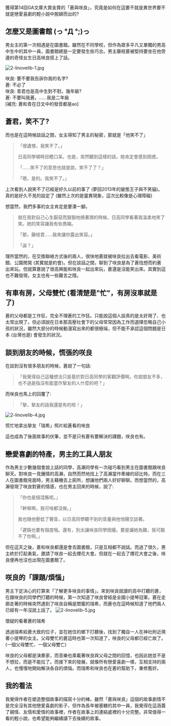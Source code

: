 獲得第14回GA文庫大賞金賞的「蒼與咲良」，究竟是如何在這要不就是異世界要不就是戀愛喜劇的輕小說中脫穎而出的?
## 怎麼又是圖書館 (っ °Д °;)っ
男女主的第一次相遇是在圖書館。雖然在不同學校，但作為眾多平凡又單獨的男高中生中的其中一員，圖書館總是一定要發生些巧合。男主藤枝蒼被堅持要坐在他旁邊的奇怪女生日高咲良搭上了話。

![2-linovelib-1.jpg](/static/acgn/ao-to-sakura/2-linovelib-1.jpg)
<figcaption>咲良: 要不要我告訴你我的名字?<br>蒼: 不必了<br>咲良: 青君也是高中生對不對。幾年級?<br>蒼: 不要叫我蒼。......我是二年級
<br>[補充: 蒼和青在日文中的發音都是ao]</figcaption>

## 蒼君，笑不了?
而也是在這時候談話之間，女主得知了男主的秘密，那就是「他笑不了」
> 「很遺憾，我笑不了。」
> 
> 日高同學頓時目瞪口呆。也是，突然聽到這樣的話，她肯定會感到困惑。
> 
> 「……笑不了的意思也就是說，笑不了了？」
> 
> 「嗯，是的。我笑不了。」

上次看到人說笑不了已經是好久以前的事了 (夢回2013年的變態王子與不笑貓)。真的是好久不見的設定了 (雖然上次的是靈異現象，這次比較像是心理障礙) 

想當然，我們多事的女主肯定是要湊一腳。
> 就在我對自己心生厭惡而狠狠地撓著頭的時候，日高同學看著我溫柔地笑了笑。她的笑容讓我有些畏縮。
> 
> 「那，藤枝君……我來讓你露出笑容。」
> 
> 「誒？」

理所當然的，在交換聯絡方式後的兩人，很快地蒼就被咲良拉出去看電影、美術館、公園閒晃 (其實就是約會)。但在談話之間，聊到了咲良是為了蒼找想而約蒼出來玩。但就算蒼說了很高興能和咲良一起出來玩，蒼還是沒能笑出來。其實到這也不難發現，女主也有一些難言之隱。

## 有車有房，父母雙忙 (看清楚是"忙"，有房沒車就是了)
蒼的父母都是工作狂，完全不理蒼的工作狂。只能說這個人設真的是太好用了、也太常出現了。但必須說在日本那高壓社會下的父母常常因為工作而選擇忽略自己小孩的狀況，雖然大部分的時候動漫寫出來的都很極端，但不能不承認這個問題是日本 (台灣也是) 會發生的狀況。

## 談到朋友的時候，慌張的咲良
在談到沒有很多朋友的時候，蒼說了一句話: 
> 「我覺得自己這種想法只是基於對日高同學的客觀評價啊。你說朋友不多，也不過是指沒有能當作摯友的人什麼的吧？」

而咲良也馬上的回覆了: 
> 「摯，摯友的話我還是有的啦！」

![2-linovelib-4.jpg](/static/acgn/ao-to-sakura/2-linovelib-4.jpg)
<figcaption>慌忙地拿出摯友「瑞希」照片給蒼看的咲良</figcaption>

這也成為了後面故事的伏筆，並不是只有蒼有要解決的課題，咲良也有。

## 戀愛喜劇的特產，男主的工具人朋友
作為男主少數幾個會說上話的同學，高瀨同學有一次碰巧看到男主在圖書館跟咲良聊天。對咲良一見鍾情的高瀨，自然而然地找上了高瀨當作牽線的邱比特。而在三人在圖書館見面時，男主藉機去上廁所，想讓他們兩人好好聊聊。而想當然的，高瀨發現了咲良對蒼的情感，也在男主回來的時候，說了:
> 「你也是個混賬呢。」
> 
> 「幹嘛啊，我可啥都沒做。」
>
> 我也隨他壓低了聲音，以日高同學聽不到的音量與他悄聲交談著。
> 
> 「遲鈍也要有個度哦。還有，別太讓咲良同學困擾。要是讓她為難，我可饒不了你啊。」

但在這天之後，蒼和咲良都還是會去圖書館，只是互相都不說話。而過了很久，男主終於打起勇氣，邀請了咲良一起去煙花大會。但就在一起去了煙花大會之後，咲良便再也沒也出現在圖書館了。

## 咲良的「課題/煩惱」
男主下定決心的打算來「了解更多咲良的事情」。來到咲良就讀的高中打聽的蒼，在跟咲良的同學們打聽的時候，第一次知道了咲良曾經是全國小提琴冠軍。蒼在走廊走著的時候突然遇到了咲良自稱是閨蜜的瑞希，而蒼也在這時候知道了他們兩人已經有一年沒說上話了。
![2-linovelib-5.jpg](/static/acgn/ao-to-sakura/2-linovelib-5.jpg)
<figcaption>懷疑的看著蒼的瑞希</figcaption>

透過瑞希給蒼大致的位子，並在她住的鄉下打聽後，找到了獨自一人在神社附近揹著小提琴的女主。父母雙忙的蒼這時也第一次知道了，咲良的父母都已經亡故了。(一個父母雙忙、一個父母雙亡) 

咲良的父母都是演奏家，而音樂也乘載著咲良與父母之間的回憶，也因此她並不是不想拉，而是不能拉了。而接下來的發展，就像所有戀愛喜劇一樣，互相支持的兩人，也慢慢地開始解決各自的煩惱。而瑞希和咲良也在蒼的幫助下，重修舊好。

## 我的看法
我覺得作者在塑造整個故事的描寫十分的棒。雖然「蒼與咲良」這個的故事劇情不是完全沒有其他戀愛喜劇的影子，但作為長年被塞糖的其中一員，我覺得在這涵蓋了親情、友情和愛情的故事裡，作者在故事上的連結處裡的十分完整。非常值得一看的輕小說，也希望能夠繼續讀下去後續的故事。